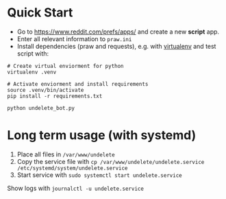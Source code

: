 # Quick Start

* Go to https://www.reddit.com/prefs/apps/ and create a new **script** app.
* Enter all relevant information to `praw.ini`
* Install dependencies (praw and requests), e.g. with [virtualenv](https://virtualenv.pypa.io/en/stable/) and test
  script with:

```
# Create virtual enviorment for python
virtualenv .venv

# Activate enviorment and install requirements
source .venv/bin/activate
pip install -r requirements.txt

python undelete_bot.py
```

# Long term usage (with systemd)

1. Place all files in `/var/www/undelete`
1. Copy the service file with `cp /var/www/undelete/undelete.service /etc/systemd/system/undelete.service`
1. Start service with `sudo systemctl start undelete.service`

Show logs with `journalctl -u undelete.service`
